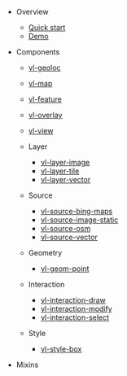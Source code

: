* Overview

  * [Quick start](quickstart.md)
  * [Demo](demo.md)

* Components
  
  * [vl-geoloc](component/geoloc.md)
  * [vl-map](component/map.md)
  * [vl-feature](component/feature.md)
  * [vl-overlay](component/overlay.md)
  * [vl-view](component/view.md)

  * Layer

    * [vl-layer-image](component/image-layer.md)
    * [vl-layer-tile](component/tile-layer.md)
    * [vl-layer-vector](component/vector-layer.md)

  * Source

    * [vl-source-bing-maps](component/bing-maps-source.md)
    * [vl-source-image-static](component/image-static-source.md)
    * [vl-source-osm](component/osm-source.md)
    * [vl-source-vector](component/vector-source.md)

  * Geometry

    * [vl-geom-point](component/point-geom.md)

  * Interaction

    * [vl-interaction-draw](component/draw-interaction.md)
    * [vl-interaction-modify](component/modify-interaction.md)
    * [vl-interaction-select](component/select-interaction.md)

  * Style

    * [vl-style-box](component/style-box.md)

* Mixins
